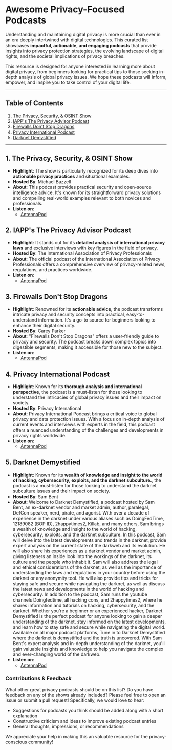 # Awesome Privacy-Focused Podcasts

Understanding and maintaining digital privacy is more crucial than ever in an era deeply intertwined with digital technologies. This curated list showcases **impactful, actionable, and engaging podcasts** that provide insights into privacy protection strategies, the evolving landscape of digital rights, and the societal implications of privacy breaches.

This resource is designed for anyone interested in learning more about digital privacy, from beginners looking for practical tips to those seeking in-depth analysis of global privacy issues. We hope these podcasts will inform, empower, and inspire you to take control of your digital life.

---

## Table of Contents
1. [The Privacy, Security, & OSINT Show](#1-the-privacy-security--osint-show) 
2. [IAPP's The Privacy Advisor Podcast](#2-iapps-the-privacy-advisor-podcast)
3. [Firewalls Don't Stop Dragons](#3-firewalls-dont-stop-dragons)
4. [Privacy International Podcast](#4-privacy-international-podcast)
5. [Darknet Demystified](#5-darknet-demystified)

---

## 1. **The Privacy, Security, & OSINT Show**
- **Highlight**: The show is particularly recognized for its deep dives into **actionable privacy practices** and situational examples.
- **Hosted By**: Michael Bazzell 
- **About**: This podcast provides practical security and open-source intelligence advice. It's known for its straightforward privacy solutions and compelling real-world examples relevant to both novices and professionals.
- **Listen on**:
  - [AntennaPod](https://github.com/AntennaPod/AntennaPod)

## 2. **IAPP's The Privacy Advisor Podcast**
- **Highlight**: It stands out for its **detailed analysis of international privacy laws** and exclusive interviews with key figures in the field of privacy.
- **Hosted By**: The International Association of Privacy Professionals
- **About**: The official podcast of the International Association of Privacy Professionals offers a comprehensive overview of privacy-related news, regulations, and practices worldwide.  
- **Listen on**:
  - [AntennaPod](https://github.com/AntennaPod/AntennaPod)

## 3. **Firewalls Don't Stop Dragons**
- **Highlight**: Renowned for its **actionable advice**, the podcast transforms intricate privacy and security concepts into practical, easy-to-understand information. It's a go-to source for beginners looking to enhance their digital security.
- **Hosted By**: Carey Parker
- **About**: "Firewalls Don't Stop Dragons" offers a user-friendly guide to privacy and security. The podcast breaks down complex topics into digestible segments, making it accessible for those new to the subject.  
- **Listen on**:
  - [AntennaPod](https://github.com/AntennaPod/AntennaPod)
  
## 4. **Privacy International Podcast**
- **Highlight**: Known for its **thorough analysis and international perspective**, the podcast is a must-listen for those looking to understand the intricacies of global privacy issues and their impact on society.  
- **Hosted By**: Privacy International
- **About**: Privacy International Podcast brings a critical voice to global privacy and data protection issues. With a focus on in-depth analysis of current events and interviews with experts in the field, this podcast offers a nuanced understanding of the challenges and developments in privacy rights worldwide.
- **Listen on**:
  - [AntennaPod](https://github.com/AntennaPod/AntennaPod)
 
## 5. **Darknet Demystified**
- **Highlight**: Known for its **wealth of knowledge and insight to the world of hacking, cybersecurity, exploits, and the darknet subculture.**, the podcast is a must-listen for those looking to understand the darknet subculture issues and their impact on society.  
- **Hosted By**: Sam Bent
- **About**: Welcome to Darknet Demystified, a podcast hosted by Sam Bent, an ex-darknet vendor and market admin, author, paralegal, DefCon speaker, nerd, pirate, and agorist. With over a decade of experience in the darknet under various aliases such as DoingFedTime, 12189082 (BOP ID), 2happytimes2, Killab, and many others, Sam brings a wealth of knowledge and insight to the world of hacking, cybersecurity, exploits, and the darknet subculture. In this podcast, Sam will delve into the latest developments and trends in the darknet, provide expert analysis on the current state of the darkweb and its evolution. He will also share his experiences as a darknet vendor and market admin, giving listeners an inside look into the workings of the darknet, its culture and the people who inhabit it. Sam will also address the legal and ethical considerations of the darknet, as well as the importance of understanding the laws and regulations in your country before using the darknet or any anonymity tool. He will also provide tips and tricks for staying safe and secure while navigating the darknet, as well as discuss the latest news and developments in the world of hacking and cybersecurity. In addition to the podcast, Sam runs the youtube channels Doingfedtime, all hacking cons, and 2happytimes2, where he shares information and tutorials on hacking, cybersecurity, and the darknet. Whether you're a beginner or an experienced hacker, Darknet Demystified is the perfect podcast for anyone looking to gain a deeper understanding of the darknet, stay informed on the latest developments, and learn how to stay safe and secure while navigating the digital world. Available on all major podcast platforms, Tune in to Darknet Demystified where the darknet is demystified and the truth is uncovered. With Sam Bent's expert analysis and in-depth understanding of the darknet, you'll gain valuable insights and knowledge to help you navigate the complex and ever-changing world of the darkweb.
- **Listen on**:
  - [AntennaPod](https://github.com/AntennaPod/AntennaPod)



### Contributions & Feedback
What other great privacy podcasts should be on this list? Do you have feedback on any of the shows already included? Please feel free to open an issue or submit a pull request! Specifically, we would love to hear:
- Suggestions for podcasts you think should be added along with a short explanation 
- Constructive criticism and ideas to improve existing podcast entries
- General thoughts, impressions, or recommendations

We appreciate your help in making this an valuable resource for the privacy-conscious community!
